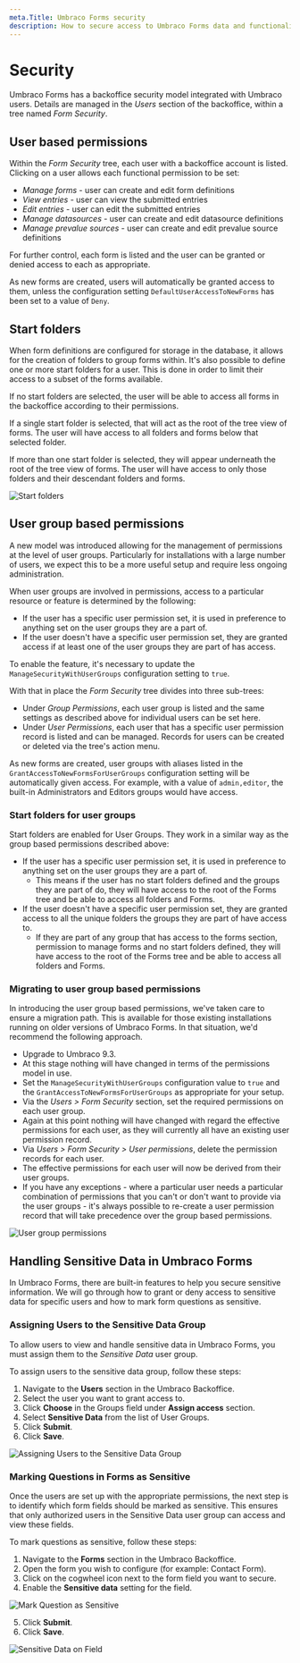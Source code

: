 ```yaml
---
meta.Title: Umbraco Forms security
description: How to secure access to Umbraco Forms data and functionality.
---
```


# Security

Umbraco Forms has a backoffice security model integrated with Umbraco users. Details are managed in the _Users_ section of the backoffice, within a tree named _Form Security_.

## User based permissions

Within the _Form Security_ tree, each user with a backoffice account is listed. Clicking on a user allows each functional permission to be set:

* _Manage forms_ - user can create and edit form definitions
* _View entries_ - user can view the submitted entries
* _Edit entries_ - user can edit the submitted entries
* _Manage datasources_ - user can create and edit datasource definitions
* _Manage prevalue sources_ - user can create and edit prevalue source definitions

For further control, each form is listed and the user can be granted or denied access to each as appropriate.

As new forms are created, users will automatically be granted access to them, unless the configuration setting `DefaultUserAccessToNewForms` has been set to a value of `Deny`.

## Start folders

When form definitions are configured for storage in the database, it allows for the creation of folders to group forms within. It's also possible to define one or more start folders for a user. This is done in order to limit their access to a subset of the forms available.

If no start folders are selected, the user will be able to access all forms in the backoffice according to their permissions.

If a single start folder is selected, that will act as the root of the tree view of forms. The user will have access to all folders and forms below that selected folder.

If more than one start folder is selected, they will appear underneath the root of the tree view of forms. The user will have access to only those folders and their descendant folders and forms.

![Start folders](<images/user-start-folders (1).png>)

## User group based permissions

A new model was introduced allowing for the management of permissions at the level of user groups. Particularly for installations with a large number of users, we expect this to be a more useful setup and require less ongoing administration.

When user groups are involved in permissions, access to a particular resource or feature is determined by the following:

* If the user has a specific user permission set, it is used in preference to anything set on the user groups they are a part of.
* If the user doesn't have a specific user permission set, they are granted access if at least one of the user groups they are part of has access.

To enable the feature, it's necessary to update the `ManageSecurityWithUserGroups` configuration setting to `true`.

With that in place the _Form Security_ tree divides into three sub-trees:

* Under _Group Permissions_, each user group is listed and the same settings as described above for individual users can be set here.
* Under _User Permissions_, each user that has a specific user permission record is listed and can be managed. Records for users can be created or deleted via the tree's action menu.

As new forms are created, user groups with aliases listed in the `GrantAccessToNewFormsForUserGroups` configuration setting will be automatically given access. For example, with a value of `admin,editor`, the built-in Administrators and Editors groups would have access.

### Start folders for user groups

Start folders are enabled for User Groups. They work in a similar way as the group based permissions described above:

* If the user has a specific user permission set, it is used in preference to anything set on the user groups they are a part of.
  * This means if the user has no start folders defined and the groups they are part of do, they will have access to the root of the Forms tree and be able to access all folders and Forms.
* If the user doesn't have a specific user permission set, they are granted access to all the unique folders the groups they are part of have access to.
  * If they are part of any group that has access to the forms section, permission to manage forms and no start folders defined, they will have access to the root of the Forms tree and be able to access all folders and Forms.

### Migrating to user group based permissions

In introducing the user group based permissions, we've taken care to ensure a migration path. This is available for those existing installations running on older versions of Umbraco Forms. In that situation, we'd recommend the following approach.

* Upgrade to Umbraco 9.3.
* At this stage nothing will have changed in terms of the permissions model in use.
* Set the `ManageSecurityWithUserGroups` configuration value to `true` and the `GrantAccessToNewFormsForUserGroups` as appropriate for your setup.
* Via the _Users > Form Security_ section, set the required permissions on each user group.
* Again at this point nothing will have changed with regard the effective permissions for each user, as they will currently all have an existing user permission record.
* Via _Users > Form Security > User permissions_, delete the permission records for each user.
* The effective permissions for each user will now be derived from their user groups.
* If you have any exceptions - where a particular user needs a particular combination of permissions that you can't or don't want to provide via the user groups - it's always possible to re-create a user permission record that will take precedence over the group based permissions.

![User group permissions](<images/user-group-permissions (1).png>)

## Handling Sensitive Data in Umbraco Forms

In Umbraco Forms, there are built-in features to help you secure sensitive information. We will go through how to grant or deny access to sensitive data for specific users and how to mark form questions as sensitive.

### Assigning Users to the Sensitive Data Group

To allow users to view and handle sensitive data in Umbraco Forms, you must assign them to the _Sensitive Data_ user group.

To assign users to the sensitive data group, follow these steps:

1. Navigate to the **Users** section in the Umbraco Backoffice.
2. Select the user you want to grant access to.
3. Click **Choose** in the Groups field under **Assign access** section.
4. Select **Sensitive Data** from the list of User Groups.
5. Click **Submit**.
6. Click **Save**.

![Assigning Users to the Sensitive Data Group](images/assign-sensitive-data-to-user.png)

### Marking Questions in Forms as Sensitive

Once the users are set up with the appropriate permissions, the next step is to identify which form fields should be marked as sensitive. This ensures that only authorized users in the Sensitive Data user group can access and view these fields.

To mark questions as sensitive, follow these steps:

1. Navigate to the **Forms** section in the Umbraco Backoffice.
2. Open the form you wish to configure (for example: Contact Form).
3. Click on the cogwheel icon next to the form field you want to secure.
4. Enable the **Sensitive data** setting for the field.

![Mark Question as Sensitive](images/mark-field-as-sensitive.png)

5. Click **Submit**.
6. Click **Save**.

![Sensitive Data on Field](images/sensitive-data-field.png)
